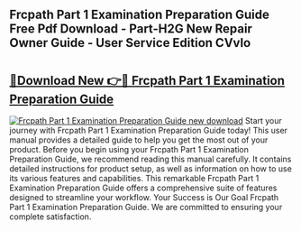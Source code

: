 ## Frcpath Part 1 Examination Preparation Guide Free Pdf Download - Part-H2G New Repair Owner Guide - User Service Edition CVvIo

# <h2><a href="http://bc78715.oget.top/?id=Frcpath+Part+1+Examination+Preparation+Guide">🔗Download New 👉🔴 Frcpath Part 1 Examination Preparation Guide</a></h2>

[![Frcpath Part 1 Examination Preparation Guide new download](https://i.imgur.com/5g1atiW.png)](http://bc78715.oget.top/?id=Frcpath+Part+1+Examination+Preparation+Guide)
Start your journey with Frcpath Part 1 Examination Preparation Guide today! This user manual provides a detailed guide to help you get the most out of your product. Before you begin using your Frcpath Part 1 Examination Preparation Guide, we recommend reading this manual carefully. It contains detailed instructions for product setup, as well as information on how to use its various features and capabilities. This remarkable Frcpath Part 1 Examination Preparation Guide offers a comprehensive suite of features designed to streamline your workflow. Your Success is Our Goal Frcpath Part 1 Examination Preparation Guide. We are committed to ensuring your complete satisfaction.
